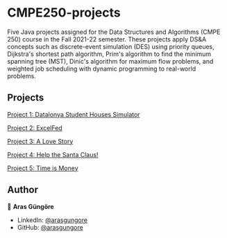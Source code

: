 # CMPE250-projects

Five Java projects assigned for the Data Structures and Algorithms (CMPE 250) course in the Fall 2021-22 semester. These projects apply DS&A concepts such as discrete-event simulation (DES) using priority queues, Dijkstra's shortest path algorithm, Prim's algorithm to find the minimum spanning tree (MST), Dinic's algorithm for maximum flow problems, and weighted job scheduling with dynamic programming to real-world problems.



## Projects

[Project 1: Datalonya Student Houses Simulator](DatalonyaStudentHousesSimulator)

[Project 2: ExcelFed](ExcelFed)

[Project 3: A Love Story](LoveStory)

[Project 4: Help the Santa Claus!](HelpSantaClaus)

[Project 5: Time is Money](TimeIsMoney)



## Author

👤 **Aras Güngöre**

* LinkedIn: [@arasgungore](https://www.linkedin.com/in/arasgungore)
* GitHub: [@arasgungore](https://github.com/arasgungore)
